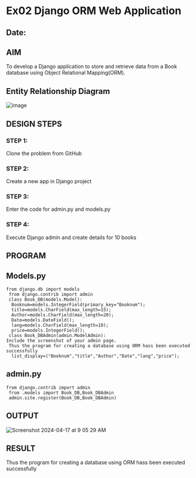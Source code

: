 # Ex02 Django ORM Web Application
## Date: 

## AIM
To develop a Django application to store and retrieve data from a Book database using Object Relational Mapping(ORM).

## Entity Relationship Diagram

![image](https://github.com/selvasachein/ORM/assets/161415847/96857d03-5502-4ffe-8e9b-7382406b538b)


## DESIGN STEPS

### STEP 1:
Clone the problem from GitHub

### STEP 2:
Create a new app in Django project

### STEP 3:
Enter the code for admin.py and models.py

### STEP 4:
Execute Django admin and create details for 10 books

## PROGRAM
## Models.py
```
from django.db import models
 from django.contrib import admin
 class Book_DB(models.Model):
  Booknum=models.IntegerField(primary_key="Booknum");
  title=models.CharField(max_length=15);
  Author=models.CharField(max_length=20);
  Date=models.DateField();
  lang=models.CharField(max_length=10);
  price=models.IntegerField();
 class Book_DBAdmin(admin.ModelAdmin):
Include the screenshot of your admin page.
 Thus the program for creating a database using ORM hass been executed successfully
  list_display=("Booknum","title","Author","Date","lang","price");
```
## admin.py
```
from django.contrib import admin
 from .models import Book_DB,Book_DBAdmin
 admin.site.register(Book_DB,Book_DBAdmin)
```
## OUTPUT

![Screenshot 2024-04-17 at 9 05 29 AM](https://github.com/selvasachein/ORM/assets/161415847/87a667c7-7b3d-4355-aebd-d1de5593313c)


## RESULT
Thus the program for creating a database using ORM hass been executed successfully
